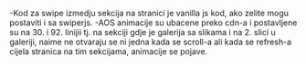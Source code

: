 -Kod za swipe izmedju sekcija na stranici je vanilla js kod, ako zelite mogu postaviti i sa swiperjs.
-AOS animacije su ubacene preko cdn-a i postavljene su na 30. i 92. linijii tj. na sekciji gdje je
galerija sa slikama i na 2. slici u galeriji, naime ne otvaraju se ni jedna kada se scroll-a ali 
kada se refresh-a cijela stranica na tim sekcijama, animacije se pojave. 

